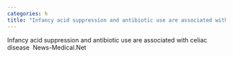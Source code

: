 ```yaml
---
categories: h
title: "Infancy acid suppression and antibiotic use are associated with celiac disease  NewsMedicalNet"
---
```

Infancy acid suppression and antibiotic use are associated with celiac disease&nbsp;&nbsp;News-Medical.Net
